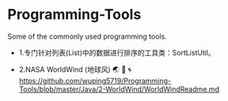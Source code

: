 # Programming-Tools
Some of the commonly used programming tools.

* 1.专门针对列表(List)中的数据进行排序的工具类：SortListUtil。 

* 2.NASA WorldWind (地球风)  :earth_asia:  :ocean:  :cyclone:
 <https://github.com/wuping5719/Programming-Tools/blob/master/Java/2-WorldWind/WorldWindReadme.md>

